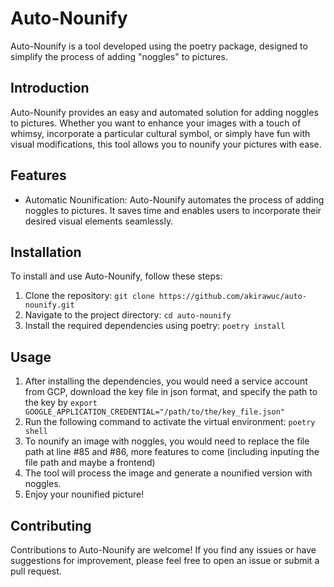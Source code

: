# Auto-Nounify

Auto-Nounify is a tool developed using the poetry package, designed to simplify the process of adding "noggles" to pictures.

## Introduction

Auto-Nounify provides an easy and automated solution for adding noggles to pictures. Whether you want to enhance your images with a touch of whimsy, incorporate a particular cultural symbol, or simply have fun with visual modifications, this tool allows you to nounify your pictures with ease.

## Features

- Automatic Nounification: Auto-Nounify automates the process of adding noggles to pictures. It saves time and enables users to incorporate their desired visual elements seamlessly.

## Installation

To install and use Auto-Nounify, follow these steps:

1. Clone the repository: `git clone https://github.com/akirawuc/auto-nounify.git`
2. Navigate to the project directory: `cd auto-nounify`
3. Install the required dependencies using poetry: `poetry install`

## Usage

1. After installing the dependencies, you would need a service account from GCP, download the key file in json format, and specify the path to the key by `export GOOGLE_APPLICATION_CREDENTIAL="/path/to/the/key_file.json"`
2. Run the following command to activate the virtual environment: `poetry shell`
3. To nounify an image with noggles, you would need to replace the file path at line #85 and #86, more features to come (including inputing the file path and maybe a frontend)
4. The tool will process the image and generate a nounified version with noggles.
5. Enjoy your nounified picture!

## Contributing

Contributions to Auto-Nounify are welcome! If you find any issues or have suggestions for improvement, please feel free to open an issue or submit a pull request.
